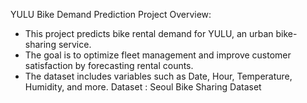 YULU Bike Demand Prediction
Project Overview:
- This project predicts bike rental demand for YULU, an urban bike-sharing service.
- The goal is to optimize fleet management and improve customer satisfaction by forecasting rental counts.
- The dataset includes variables such as Date, Hour, Temperature, Humidity, and more.
Dataset : Seoul Bike Sharing Dataset
